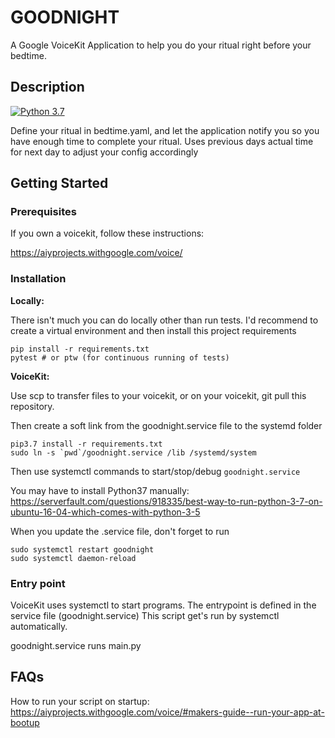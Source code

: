 # GOODNIGHT
A Google VoiceKit Application to help you do your ritual right before your bedtime.

## Description
[![Python 3.7](https://img.shields.io/badge/python-3.7-blue.svg)](https://www.python.org/downloads/release/python-370/)

Define your ritual in bedtime.yaml, and let the application notify you so you
have enough time to complete your ritual. Uses previous days actual time for
next day to adjust your config accordingly

## Getting Started
### Prerequisites

If you own a voicekit, follow these instructions:

https://aiyprojects.withgoogle.com/voice/

### Installation

**Locally:**

There isn't much you can do locally other than run tests. I'd recommend
to create a virtual environment and then install this project requirements

    pip install -r requirements.txt
    pytest # or ptw (for continuous running of tests)

**VoiceKit:**

Use scp to transfer files to your voicekit, or on your voicekit, git pull
this repository.

Then create a soft link from the goodnight.service file to the systemd
folder

    pip3.7 install -r requirements.txt
    sudo ln -s `pwd`/goodnight.service /lib /systemd/system

Then use systemctl commands to start/stop/debug `goodnight.service`

You may have to install Python37 manually:
https://serverfault.com/questions/918335/best-way-to-run-python-3-7-on-ubuntu-16-04-which-comes-with-python-3-5


When you update the .service file, don't forget to run

    sudo systemctl restart goodnight
    sudo systemctl daemon-reload

### Entry point
VoiceKit uses systemctl to start programs. The entrypoint is defined in the service file (goodnight.service)
This script get's run by systemctl automatically.

goodnight.service runs main.py

## FAQs

How to run your script on startup: https://aiyprojects.withgoogle.com/voice/#makers-guide--run-your-app-at-bootup

